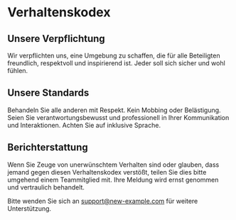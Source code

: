 # Verhaltenskodex

## Unsere Verpflichtung
Wir verpflichten uns, eine Umgebung zu schaffen, die für alle Beteiligten freundlich, respektvoll und inspirierend ist. Jeder soll sich sicher und wohl fühlen.

## Unsere Standards
Behandeln Sie alle anderen mit Respekt. Kein Mobbing oder Belästigung. Seien Sie verantwortungsbewusst und professionell in Ihrer Kommunikation und Interaktionen. Achten Sie auf inklusive Sprache.

## Berichterstattung
Wenn Sie Zeuge von unerwünschtem Verhalten sind oder glauben, dass jemand gegen diesen Verhaltenskodex verstößt, teilen Sie dies bitte umgehend einem Teammitglied mit. Ihre Meldung wird ernst genommen und vertraulich behandelt.

Bitte wenden Sie sich an [support@new-example.com](mailto:support@new-example.com) für weitere Unterstützung.